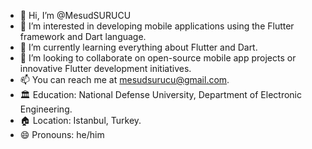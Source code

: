 - 👋 Hi, I’m @MesudSURUCU
- 👀 I’m interested in developing mobile applications using the Flutter framework and Dart language.
- 🌱 I’m currently learning everything about Flutter and Dart.
- 💞️ I’m looking to collaborate on open-source mobile app projects or innovative Flutter development initiatives.
- 📫 You can reach me at mesudsurucu@gmail.com.
- 🏛️ Education: National Defense University, Department of Electronic Engineering.
- 🏠 Location: Istanbul, Turkey.
- 😄 Pronouns: he/him

<!---
MesudSURUCU/MesudSURUCU is a ✨ special ✨ repository because its `README.md` (this file) appears on your GitHub profile.
You can click the Preview link to take a look at your changes.
--->
